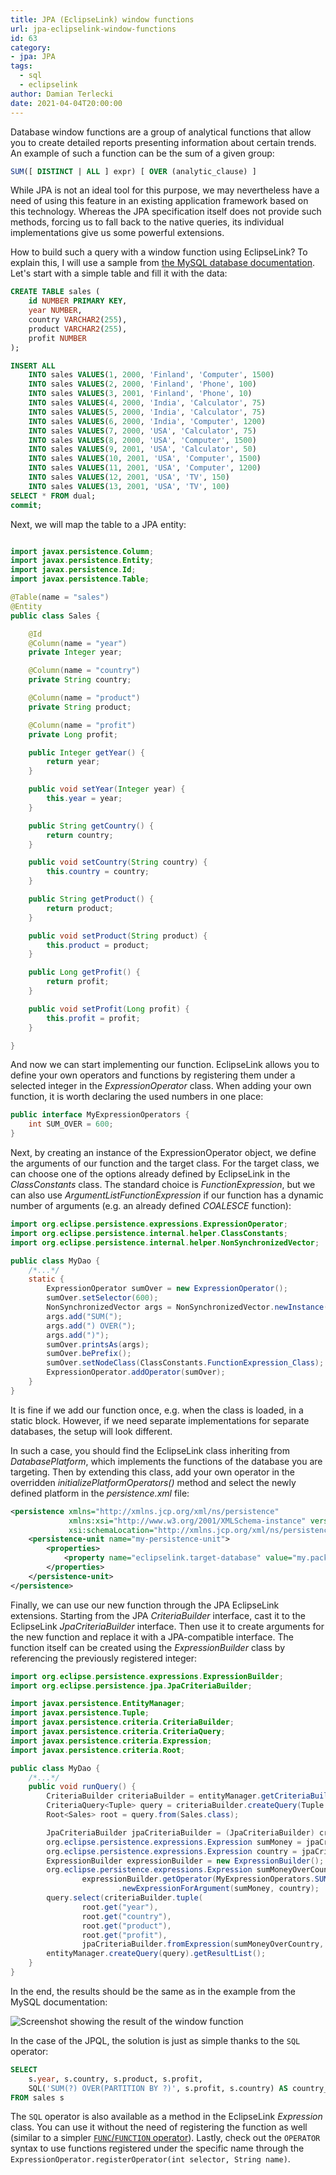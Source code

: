 ```yaml
---
title: JPA (EclipseLink) window functions
url: jpa-eclipselink-window-functions
id: 63
category:
- jpa: JPA
tags:
  - sql
  - eclipselink
author: Damian Terlecki
date: 2021-04-04T20:00:00
---
```


Database window functions are a group of analytical functions that allow you to create detailed reports
presenting information about certain trends. An example of such a function can be the sum of a given group:
```sql
SUM([ DISTINCT | ALL ] expr) [ OVER (analytic_clause) ] 
```

While JPA is not an ideal tool for this purpose, we may nevertheless have a need of using
this feature in an existing application framework based on this technology.
Whereas the JPA specification itself does not provide such methods, forcing us to fall back to the native queries,
its individual implementations give us some powerful extensions.

How to build such a query with a window function using EclipseLink?
To explain this, I will use a sample from [the MySQL database documentation](https://docs.oracle.com/cd/E17952_01/mysql-8.0-en/window-functions-usage.html).
Let's start with a simple table and fill it with the data:

```sql
CREATE TABLE sales (
    id NUMBER PRIMARY KEY,
    year NUMBER,
    country VARCHAR2(255),
    product VARCHAR2(255),
    profit NUMBER
);

INSERT ALL
    INTO sales VALUES(1, 2000, 'Finland', 'Computer', 1500)
    INTO sales VALUES(2, 2000, 'Finland', 'Phone', 100)
    INTO sales VALUES(3, 2001, 'Finland', 'Phone', 10)
    INTO sales VALUES(4, 2000, 'India', 'Calculator', 75)
    INTO sales VALUES(5, 2000, 'India', 'Calculator', 75)
    INTO sales VALUES(6, 2000, 'India', 'Computer', 1200)
    INTO sales VALUES(7, 2000, 'USA', 'Calculator', 75)
    INTO sales VALUES(8, 2000, 'USA', 'Computer', 1500)
    INTO sales VALUES(9, 2001, 'USA', 'Calculator', 50)
    INTO sales VALUES(10, 2001, 'USA', 'Computer', 1500)
    INTO sales VALUES(11, 2001, 'USA', 'Computer', 1200)
    INTO sales VALUES(12, 2001, 'USA', 'TV', 150)
    INTO sales VALUES(13, 2001, 'USA', 'TV', 100)
SELECT * FROM dual;
commit;
```

Next, we will map the table to a JPA entity:

```java

import javax.persistence.Column;
import javax.persistence.Entity;
import javax.persistence.Id;
import javax.persistence.Table;

@Table(name = "sales")
@Entity
public class Sales {

    @Id
    @Column(name = "year")
    private Integer year;

    @Column(name = "country")
    private String country;

    @Column(name = "product")
    private String product;

    @Column(name = "profit")
    private Long profit;

    public Integer getYear() {
        return year;
    }

    public void setYear(Integer year) {
        this.year = year;
    }

    public String getCountry() {
        return country;
    }

    public void setCountry(String country) {
        this.country = country;
    }

    public String getProduct() {
        return product;
    }

    public void setProduct(String product) {
        this.product = product;
    }

    public Long getProfit() {
        return profit;
    }

    public void setProfit(Long profit) {
        this.profit = profit;
    }

}
```

And now we can start implementing our function.
EclipseLink allows you to define your own operators and functions by registering them under a selected integer in the *ExpressionOperator* class.
When adding your own function, it is worth declaring the used numbers in one place:

```java
public interface MyExpressionOperators {
    int SUM_OVER = 600;
}
```

Next, by creating an instance of the ExpressionOperator object, we define the arguments of our function and the target class.
For the target class, we can choose one of the options already defined by EclipseLink in the *ClassConstants* class.
The standard choice is *FunctionExpression*, but we can also use *ArgumentListFunctionExpression*
if our function has a dynamic number of arguments (e.g. an already defined *COALESCE* function):

```java
import org.eclipse.persistence.expressions.ExpressionOperator;
import org.eclipse.persistence.internal.helper.ClassConstants;
import org.eclipse.persistence.internal.helper.NonSynchronizedVector;

public class MyDao {
    /*...*/
    static {
        ExpressionOperator sumOver = new ExpressionOperator();
        sumOver.setSelector(600);
        NonSynchronizedVector args = NonSynchronizedVector.newInstance();
        args.add("SUM(");
        args.add(") OVER(");
        args.add(")");
        sumOver.printsAs(args);
        sumOver.bePrefix();
        sumOver.setNodeClass(ClassConstants.FunctionExpression_Class);
        ExpressionOperator.addOperator(sumOver);
    }
}
```

It is fine if we add our function once, e.g. when the class is loaded, in a static block.
However, if we need separate implementations for separate databases, the setup will look different.

In such a case, you should find the EclipseLink class inheriting from *DatabasePlatform*,
which implements the functions of the database you are targeting. Then by extending this class,
add your own operator in the overridden *initializePlatformOperators()*
method and select the newly defined platform in the *persistence.xml* file:

```xml
<persistence xmlns="http://xmlns.jcp.org/xml/ns/persistence"
             xmlns:xsi="http://www.w3.org/2001/XMLSchema-instance" version="2.2"
             xsi:schemaLocation="http://xmlns.jcp.org/xml/ns/persistence http://xmlns.jcp.org/xml/ns/persistence/persistence_2_2.xsd">
    <persistence-unit name="my-persistence-unit">
        <properties>
            <property name="eclipselink.target-database" value="my.package.Class"/>
        </properties>
    </persistence-unit>
</persistence>
```

Finally, we can use our new function through the JPA EclipseLink extensions.
Starting from the JPA *CriteriaBuilder* interface, cast it to the EclipseLink *JpaCriteriaBuilder* interface.
Then use it to create arguments for the new function and replace it with a JPA-compatible interface.
The function itself can be created using the *ExpressionBuilder* class by referencing the previously registered integer:

```java
import org.eclipse.persistence.expressions.ExpressionBuilder;
import org.eclipse.persistence.jpa.JpaCriteriaBuilder;

import javax.persistence.EntityManager;
import javax.persistence.Tuple;
import javax.persistence.criteria.CriteriaBuilder;
import javax.persistence.criteria.CriteriaQuery;
import javax.persistence.criteria.Expression;
import javax.persistence.criteria.Root;

public class MyDao {
    /*...*/
    public void runQuery() {
        CriteriaBuilder criteriaBuilder = entityManager.getCriteriaBuilder();
        CriteriaQuery<Tuple> query = criteriaBuilder.createQuery(Tuple.class);
        Root<Sales> root = query.from(Sales.class);

        JpaCriteriaBuilder jpaCriteriaBuilder = (JpaCriteriaBuilder) criteriaBuilder;
        org.eclipse.persistence.expressions.Expression sumMoney = jpaCriteriaBuilder.toExpression(root.get("profit"));
        org.eclipse.persistence.expressions.Expression country = jpaCriteriaBuilder.toExpression(root.get("country"));
        ExpressionBuilder expressionBuilder = new ExpressionBuilder();
        org.eclipse.persistence.expressions.Expression sumMoneyOverCountry =
                expressionBuilder.getOperator(MyExpressionOperators.SUM_OVER)
                        .newExpressionForArgument(sumMoney, country);
        query.select(criteriaBuilder.tuple(
                root.get("year"),
                root.get("country"),
                root.get("product"),
                root.get("profit"),
                jpaCriteriaBuilder.fromExpression(sumMoneyOverCountry, Long.class)));
        entityManager.createQuery(query).getResultList();
    }
}
```

In the end, the results should be the same as in the example from the MySQL documentation:

<img src="/img/hq/jpa-window-functions.png" alt="Screenshot showing the result of the window function" title="EclipseLink – the result of a window function">

In the case of the JPQL, the solution is just as simple thanks to the `SQL` operator:
```sql
SELECT
    s.year, s.country, s.product, s.profit,
    SQL('SUM(?) OVER(PARTITION BY ?)', s.profit, s.country) AS country_profit
FROM sales s
```

The `SQL` operator is also available as a method in the EclipseLink *Expression* class. You can use it without the need of registering
the function as well (similar to a simpler [`FUNC`/`FUNCTION` operator](https://www.eclipse.org/eclipselink/documentation/3.0/jpa/extensions/jpql.htm#CIHCCHIC)).
Lastly, check out the `OPERATOR` syntax to use functions registered under the specific name through the `ExpressionOperator.registerOperator(int selector, String name)`.